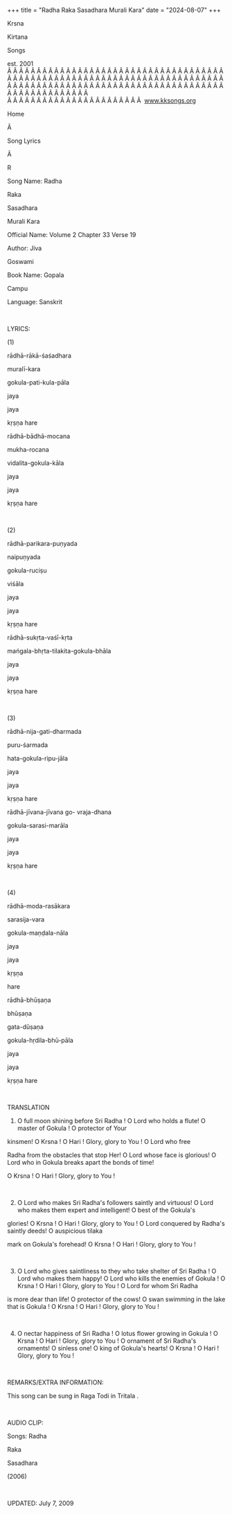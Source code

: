 +++ 
title = "Radha Raka Sasadhara Murali Kara"
date = "2024-08-07"
+++

Krsna
 
Kirtana
 
Songs

est. 2001
Â Â Â Â Â Â Â Â Â Â Â Â Â Â Â Â Â Â Â Â Â Â Â Â Â Â Â Â Â Â Â Â Â Â Â Â Â Â Â Â Â Â Â Â Â Â Â Â Â Â Â Â Â Â Â Â Â Â Â Â Â Â Â Â Â Â Â Â Â Â Â Â Â Â Â Â Â Â Â Â Â Â Â Â Â Â Â Â Â Â Â Â Â Â Â Â Â Â Â Â Â Â Â Â Â Â Â Â Â Â Â Â Â Â Â Â Â Â Â Â Â Â Â Â Â  
Â Â Â Â Â Â Â Â Â Â Â Â Â Â Â Â Â Â Â Â Â Â Â  
www.kksongs.org








Home


Ã 
 
Song Lyrics
 
Ã 
 
R


Song Name: 
Radha
 
Raka
 
Sasadhara
 
Murali
 Kara


Official Name: Volume 2 Chapter 33 Verse 19


Author: 
Jiva
 
Goswami


Book Name: 
Gopala


Campu


Language: 
Sanskrit


 


LYRICS:


(1)


rādhā-rākā-śaśadhara
 
muralī-kara
 
gokula-pati-kula-pāla
 
jaya
 
jaya
 
kṛṣṇa
 hare


rādhā-bādhā-mocana
 
mukha-rocana
 
vidalita-gokula-kāla
 
jaya
 
jaya
 
kṛṣṇa
 hare


 


(2)


rādhā-parikara-puṇyada
 
naipuṇyada
 
gokula-ruciṣu
 
viśāla


jaya
 
jaya
 
kṛṣṇa
 hare


rādhā-sukṛta-vaśī-kṛta
 
mańgala-bhṛta-tilakita-gokula-bhāla


jaya
 
jaya
 
kṛṣṇa
 hare


 


(3)


rādhā-nija-gati-dharmada
 
puru-śarmada
 
hata-gokula-ripu-jāla
 
jaya
 
jaya
 
kṛṣṇa
 hare


rādhā-jīvana-jīvana
 go-
vraja-dhana
 
gokula-sarasi-marāla
 
jaya
 
jaya
 
kṛṣṇa
 hare


 


(4)


rādhā-moda-rasākara
 
sarasija-vara
 
gokula-maṇḍala-nāla
 
jaya


jaya
 
kṛṣṇa

hare


rādhā-bhūṣaṇa
 
bhūṣaṇa
 
gata-dūṣaṇa
 
gokula-hṛdila-bhū-pāla


jaya
 
jaya
 
kṛṣṇa
 hare


 


TRANSLATION


1) O full moon shining before
Sri 
Radha
! O Lord who holds a flute! O master of 
Gokula
! O protector of 
Your

kinsmen! O 
Krsna
! O 
Hari
!
Glory, glory to 
You
! O Lord who 
free


Radha
 from the obstacles that stop Her! O Lord whose
face is glorious! O Lord who in 
Gokula
 breaks apart
the bonds of time! 


O 
Krsna
!
O 
Hari
! Glory, glory to 
You
!


 


2) O Lord who makes Sri 
Radha's
 followers saintly and virtuous! O Lord who makes
them expert and intelligent! O best of the 
Gokula's

glories! O 
Krsna
! O 
Hari
!
Glory, glory to 
You
! O Lord conquered by 
Radha's
 saintly deeds! O auspicious 
tilaka

mark on 
Gokula's
 forehead! O 
Krsna
!
O 
Hari
! Glory, glory to 
You
!


 


3) O Lord who gives
saintliness to they who take shelter of Sri 
Radha
! O
Lord who makes them happy! O Lord who kills the enemies of 
Gokula
!
O 
Krsna
! O 
Hari
! Glory,
glory to 
You
! O Lord for whom Sri 
Radha

is 
more dear
 than life! O protector of the cows! O
swan swimming in the lake that is 
Gokula
! O 
Krsna
! O 
Hari
! Glory, glory to 
You
!


 


4) O nectar happiness of
Sri 
Radha
! O lotus flower growing in 
Gokula
! O 
Krsna
! O 
Hari
! Glory, glory to 
You
! O
ornament of Sri 
Radha's
 ornaments! O sinless one! O
king of 
Gokula's
 hearts! O 
Krsna
!
O 
Hari
! Glory, glory to 
You
!


 


REMARKS/EXTRA INFORMATION:


This
song can be sung in Raga 
Todi
 in 
Tritala
.


 


AUDIO CLIP:


Songs: 
Radha
 
Raka
 
Sasadhara

(2006)


 


UPDATED:
 July 7, 2009